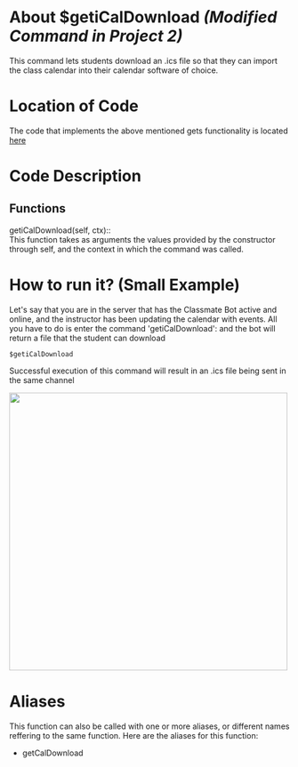 # About $getiCalDownload _(Modified Command in Project 2)_
This command lets students download an .ics file so that they can import the class calendar into their calendar software of choice. 

# Location of Code
The code that implements the above mentioned gets functionality is located [here](https://github.com/maddaicita/ClassMateBot-1.1/blob/main/cogs/calendar.py)

# Code Description
## Functions
getiCalDownload(self, ctx):: <br>
This function takes as arguments the values provided by the constructor through self, and the context in which the command was called.

# How to run it? (Small Example)
Let's say that you are in the server that has the Classmate Bot active and online, and the instructor has been updating the calendar with events. All you have to do is 
enter the command 'getiCalDownload': and the bot will return a file that the student can download
```
$getiCalDownload
```
Successful execution of this command will result in an .ics file being sent in the same channel

<img src="https://github.com/maddaicita/ClassMateBot-1.1/blob/main/data/proj2media/getiCalPic.JPG?raw=true" width=500>

# Aliases

This function can also be called with one or more aliases, or different names reffering to the same function. Here are the aliases for this function:

 - getCalDownload 
